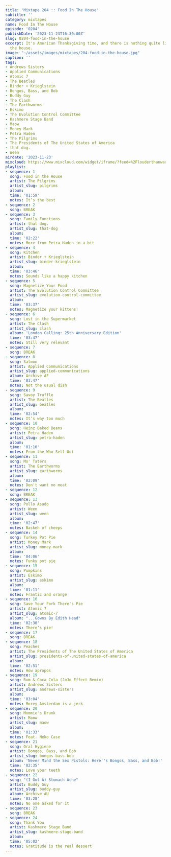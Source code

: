 ```yaml
---
title: 'Mixtape 204 :: Food In The House'
subtitle: ''
category: mixtapes
name: Food In The House
episode: '0204'
publishDate: '2023-11-23T16:30:00Z'
slug: 0204-food-in-the-house
excerpt: It's American Thanksgiving time, and there is nothing quite like food in
  the house.
image: "~/assets/images/mixtapes/204-food-in-the-house.jpg"
caption: ''
tags:
- Andrews Sisters
- Applied Communications
- Atomic 7
- The Beatles
- Binder + Krieglstein
- Bongos, Bass, and Bob
- Buddy Guy
- The Clash
- The Earthworms
- Eskimo
- The Evolution Control Committee
- Kashmere Stage Band
- Maow
- Money Mark
- Petra Haden
- The Pilgrims
- The Presidents of The United States of America
- that dog.
- Ween
airdate: '2023-11-23'
mixcloud: https://www.mixcloud.com/widget/iframe/?feed=%2Flouderthanwar%2Fthe-mixtape-204-food-in-the-house-2023-11-23%2F&hide_artwork=1&hide_cover=1
playlist:
- sequence: 1
  song: Food in the House
  artist: The Pilgrims
  artist_slug: pilgrims
  album:
  time: '01:59'
  notes: It’s the best
- sequence: 2
  song: BREAK
- sequence: 3
  song: Family Functions
  artist: that dog.
  artist_slug: that-dog
  album:
  time: '02:22'
  notes: More from Petra Haden in a bit
- sequence: 4
  song: Kitchen
  artist: Binder + Krieglstein
  artist_slug: binder-krieglstein
  album:
  time: '03:46'
  notes: Sounds like a happy kitchen
- sequence: 5
  song: Magnetize Your Food
  artist: The Evolution Control Committee
  artist_slug: evolution-control-committee
  album:
  time: '03:37'
  notes: Magnetize your kittens!
- sequence: 6
  song: Lost in the Supermarket
  artist: The Clash
  artist_slug: clash
  album: 'London Calling: 25th Anniversary Edition'
  time: '03:47'
  notes: Still very relevant
- sequence: 7
  song: BREAK
- sequence: 8
  song: Salmon
  artist: Applied Communications
  artist_slug: applied-communications
  album: Archive AF
  time: '03:47'
  notes: Not the usual dish
- sequence: 9
  song: Savoy Truffle
  artist: The Beatles
  artist_slug: beatles
  album:
  time: '02:54'
  notes: It’s way too much
- sequence: 10
  song: Heinz Baked Beans
  artist: Petra Haden
  artist_slug: petra-haden
  album:
  time: '01:10'
  notes: From the Who Sell Out
- sequence: 11
  song: Mo' Taters
  artist: The Earthworms
  artist_slug: earthworms
  album:
  time: '02:09'
  notes: Don't want no meat
- sequence: 12
  song: BREAK
- sequence: 13
  song: Pollo Asado
  artist: Ween
  artist_slug: ween
  album:
  time: '02:47'
  notes: Baskeh of cheeps
- sequence: 14
  song: Turkey Pot Pie
  artist: Money Mark
  artist_slug: money-mark
  album:
  time: '04:06'
  notes: Funky pot pie
- sequence: 15
  song: Pumpkins
  artist: Eskimo
  artist_slug: eskimo
  album:
  time: '01:11'
  notes: Frantic and orange
- sequence: 16
  song: Save Your Fork There's Pie
  artist: Atomic 7
  artist_slug: atomic-7
  album: "...Gowns By Edith Head"
  time: '02:30'
  notes: There’s pie!
- sequence: 17
  song: BREAK
- sequence: 18
  song: Peaches
  artist: The Presidents of The United States of America
  artist_slug: presidents-of-united-states-of-america
  album:
  time: '02:51'
  notes: How apropos
- sequence: 19
  song: Rum & Coca Cola (JoJo Effect Remix)
  artist: Andrews Sisters
  artist_slug: andrews-sisters
  album:
  time: '03:04'
  notes: Morey Amsterdam is a jerk
- sequence: 20
  song: Mommie's Drunk
  artist: Maow
  artist_slug: maow
  album:
  time: '01:33'
  notes: Feat. Neko Case
- sequence: 21
  song: Oral Hygiene
  artist: Bongos, Bass, and Bob
  artist_slug: bongos-bass-bob
  album: 'Never Mind the Sex Pistols: Here''s Bongos, Bass, and Bob!'
  time: '02:35'
  notes: Love your teeth
- sequence: 22
  song: "(I Got A) Stomach Ache"
  artist: Buddy Guy
  artist_slug: buddy-guy
  album: Archive AU
  time: '03:28'
  notes: No one asked for it
- sequence: 23
  song: BREAK
- sequence: 24
  song: Thank You
  artist: Kashmere Stage Band
  artist_slug: kashmere-stage-band
  album:
  time: '05:02'
  notes: Gratitude is the real dessert
---
```


